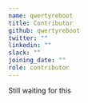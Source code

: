 ```yaml
---
name: qwertyreboot
title: Contributor
github: qwertyreboot
twitter: ""
linkedin: ""
slack: ""
joining_date: ""
role: contributor
---
```


Still waiting for this
